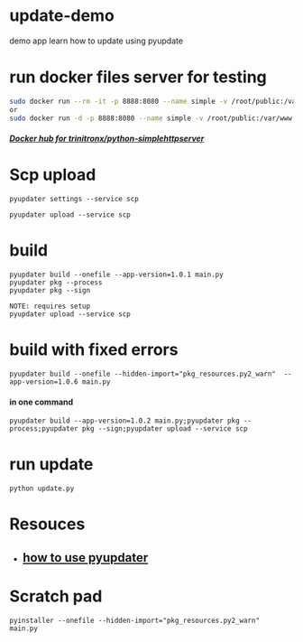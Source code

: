 # update-demo
 demo app learn how to update using pyupdate


# run docker files server for testing
```bash
sudo docker run --rm -it -p 8888:8080 --name simple -v /root/public:/var/www:ro trinitronx/python-simplehttpserver
or
sudo docker run -d -p 8888:8080 --name simple -v /root/public:/var/www:ro trinitronx/python-simplehttpserver

```

##### [Docker hub for trinitronx/python-simplehttpserver](https://hub.docker.com/r/trinitronx/python-simplehttpserver)

# Scp upload 
```
pyupdater settings --service scp

pyupdater upload --service scp
```

# build
```
pyupdater build --onefile --app-version=1.0.1 main.py
pyupdater pkg --process
pyupdater pkg --sign

NOTE: requires setup
pyupdater upload --service scp

```
# build with fixed errors
```
pyupdater build --onefile --hidden-import="pkg_resources.py2_warn"  --app-version=1.0.6 main.py
```
#### in one command
```
pyupdater build --app-version=1.0.2 main.py;pyupdater pkg --process;pyupdater pkg --sign;pyupdater upload --service scp
```

# run update
```
python update.py
```
# Resouces
- ## [how to use pyupdater](https://www.pyupdater.org/usage-cli/)



# Scratch pad
```
pyinstaller --onefile --hidden-import="pkg_resources.py2_warn"  main.py
```